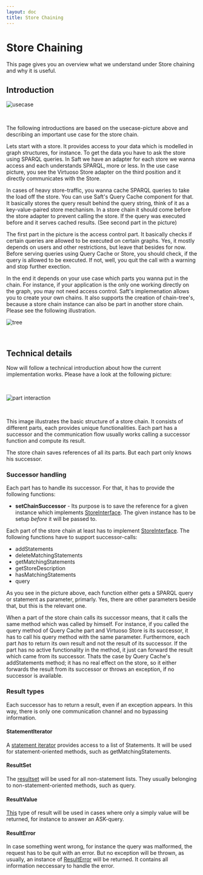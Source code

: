 ```yaml
---
layout: doc
title: Store Chaining
---
```


# Store Chaining

This page gives you an overview what we understand under Store chaining and why it is useful. 

## Introduction

![usecase](https://rawgit.com/SaftIng/safting.github.io/master/doc/phpframework/store/storechain-usecase.svg)

<br/>

The following introductions are based on the usecase-picture above and describing an important use case for the store chain. 

Lets start with a store. It provides access to your data which is modelled in graph structures, for instance. To get the data you have to ask the store using SPARQL queries. In Saft we have an adapter for each store we wanna access and each understands SPARQL, more or less. In the use case picture, you see the Virtuoso Store adapter on the third position and it directly communicates with the Store.

In cases of heavy store-traffic, you wanna cache SPARQL queries to take the load off the store. You can use Saft's Query Cache component for that. It basically stores the query result behind the query string, think of it as a key-value-paired store mechanism. In a store chain it should come before the store adapter to prevent calling the store. If the query was executed before and it serves cached results. (See second part in the picture)

The first part in the picture is the access control part. It basically checks if certain queries are allowed to be executed on certain graphs. Yes, it mostly depends on users and other restrictions, but leave that besides for now. Before serving queries using Query Cache or Store, you should check, if the query is allowed to be executed. If not, well, you quit the call with a warning and stop further exection.

In the end it depends on your use case which parts you wanna put in the chain. For instance, if your application is the only one working directly on the graph, you may not need access control. Saft's implemenation allows you to create your own chains. It also supports the creation of chain-tree's, because a store chain instance can also be part in another store chain. Please see the following illustration.

![tree](https://rawgit.com/SaftIng/safting.github.io/master/doc/phpframework/store/storechain-trees.svg)

<br/>

## Technical details

Now will follow a technical introduction about how the current implementation works. Please have a look at the following picture:

<br/>

![part interaction](https://rawgit.com/SaftIng/safting.github.io/master/doc/phpframework/store/storechain-partsinteraction.svg)

<br/>

This image illustrates the basic structure of a store chain. It consists of different parts, each provides unique functionalities. Each part has a successor and the communication flow usually works calling a successor function and compute its result.

The store chain saves references of all its parts. But each part only knows his successor. 

### Successor handling

Each part has to handle its successor. For that, it has to provide the following functions:

- **setChainSuccessor** - Its purpose is to save the reference for a given instance which implements [StoreInterface](https://github.com/SaftIng/Saft/blob/master/src/Saft/Store/StoreInterface.php). The given instance has to be setup *before* it will be passed to.
 
Each part of the store chain at least has to implement [StoreInterface](https://github.com/SaftIng/Saft/blob/master/src/Saft/Store/StoreInterface.php). The following functions have to support successor-calls:

- addStatements
- deleteMatchingStatements
- getMatchingStatements
- getStoreDescription
- hasMatchingStatements
- query

As you see in the picture above, each function either gets a SPARQL query or statement as parameter, primarly. Yes, there are other parameters beside that, but this is the relevant one. 

When a part of the store chain calls its successor means, that it calls the same method which was called by himself. For instance, if you called the query method of Query Cache part and Virtuoso Store is its successor, it has to call his query method with the same parameter. Furthermore, each part *has* to return its own result and not the result of its successor. If the part has no active functionality in the method, it just can forward the result which came from its successor. Thats the case by Query Cache's addStatements method; it has no real effect on the store, so it either forwards the result from its successor or throws an exception, if no successor is available.

### Result types

Each successor has to return a result, even if an exception appears. In this way, there is only one communication channel and no bypassing information. 

#### StatementIterator

A [statement iterator](https://github.com/SaftIng/Saft/blob/master/src/Saft/Rdf/AbstractStatementIterator.php) provides access to a list of Statements. It will be used for statement-oriented methods, such as getMatchingStatements.

#### ResultSet

The [resultset](https://github.com/SaftIng/Saft/blob/master/src/Saft/Sparql/ResultSet.php) will be used for all non-statement lists. They usually belonging to non-statement-oriented methods, such as query.

#### ResultValue

[This](https://github.com/SaftIng/Saft/blob/master/src/Saft/Sparql/ResultValue.php) type of result will be used in cases where only a simply value will be returned, for instance to answer an ASK-query.

#### ResultError

In case something went wrong, for instance the query was malformed, the request has to be quit with an error. But no exception will be thrown, as usually, an instance of [ResultError](https://github.com/SaftIng/Saft/blob/master/src/Saft/Sparql/ResultError.php) will be returned. It contains all information neccessary to handle the error.
